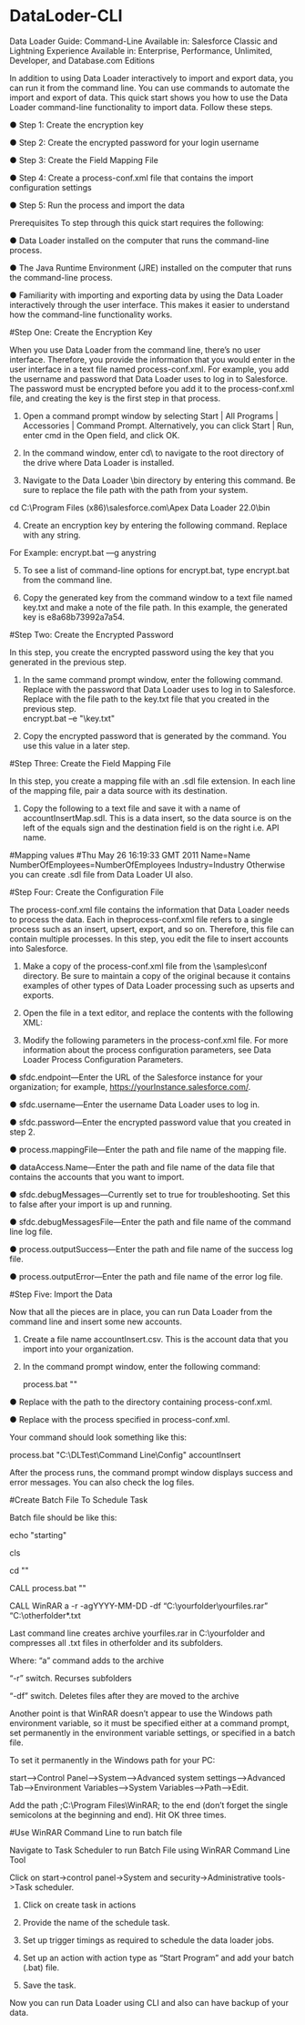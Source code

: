 # DataLoder-CLI
Data Loader Guide: Command-Line
Available in: Salesforce Classic and Lightning Experience
Available in: Enterprise, Performance, Unlimited, Developer, and Database.com Editions

In addition to using Data Loader interactively to import and export data, you can run it from the command line. You can use commands to automate the import and export of data.
This quick start shows you how to use the Data Loader command-line functionality to import data. Follow these steps.

●	Step 1: Create the encryption key

●	Step 2: Create the encrypted password for your login username

●	Step 3: Create the Field Mapping File

●	Step 4: Create a process-conf.xml file that contains the import configuration settings

●	Step 5: Run the process and import the data

Prerequisites
To step through this quick start requires the following:

●	Data Loader installed on the computer that runs the command-line process.

●	The Java Runtime Environment (JRE) installed on the computer that runs the command-line process.

●	Familiarity with importing and exporting data by using the Data Loader interactively through the user interface. This makes it easier to understand how the command-line functionality works.

#Step One: Create the Encryption Key

When you use Data Loader from the command line, there’s no user interface. Therefore, you provide the information that you would enter in the user interface in a text file named process-conf.xml. For example, you add the username and password that Data Loader uses to log in to Salesforce. The password must be encrypted before you add it to the process-conf.xml file, and creating the key is the first step in that process.

1.	Open a command prompt window by selecting Start | All Programs | Accessories | Command Prompt. Alternatively, you can click Start | Run, enter cmd in the Open field, and click OK.

2.	In the command window, enter cd\ to navigate to the root directory of the drive where Data Loader is installed.

3.	Navigate to the Data Loader \bin directory by entering this command. Be sure to replace the file path with the path from your system.

cd C:\Program Files (x86)\salesforce.com\Apex Data Loader 22.0\bin

4.	Create an encryption key by entering the following command. Replace <seedtext> with any string.

For Example: encrypt.bat —g anystring
 
5.	To see a list of command-line options for encrypt.bat, type encrypt.bat from the command line.

6.	Copy the generated key from the command window to a text file named key.txt and make a note of the file path. In this example, the generated key is e8a68b73992a7a54.

#Step Two: Create the Encrypted Password

In this step, you create the encrypted password using the key that you generated in the previous step.

1.	In the same command prompt window, enter the following command. Replace <password> with the password that Data Loader uses to log in to Salesforce. Replace <filepath> with the file path to the key.txt file that you created in the previous step.  
encrypt.bat –e <password> "<filepath>\key.txt"
 
2.	Copy the encrypted password that is generated by the command. You use this value in a later step.

#Step Three: Create the Field Mapping File

In this step, you create a mapping file with an .sdl file extension. In each line of the mapping file, pair a data source with its destination.

1.	Copy the following to a text file and save it with a name of accountInsertMap.sdl. This is a data insert, so the data source is on the left of the equals sign and the destination field is on the right i.e. API name.

#Mapping values
#Thu May 26 16:19:33 GMT 2011
Name=Name
NumberOfEmployees=NumberOfEmployees
Industry=Industry
Otherwise you can create .sdl file from Data Loader UI also.

#Step Four: Create the Configuration File

The process-conf.xml file contains the information that Data Loader needs to process the data. Each <bean> in theprocess-conf.xml file refers to a single process such as an insert, upsert, export, and so on. Therefore, this file can contain multiple processes. In this step, you edit the file to insert accounts into Salesforce.

1.	Make a copy of the process-conf.xml file from the \samples\conf directory. Be sure to maintain a copy of the original because it contains examples of other types of Data Loader processing such as upserts and exports.

2.	Open the file in a text editor, and replace the contents with the following XML:

3.	Modify the following parameters in the process-conf.xml file. For more information about the process configuration parameters, see Data Loader Process Configuration Parameters.

●	sfdc.endpoint—Enter the URL of the Salesforce instance for your organization; for example, https://yourInstance.salesforce.com/.

●	sfdc.username—Enter the username Data Loader uses to log in.

●	sfdc.password—Enter the encrypted password value that you created in step 2.

●	process.mappingFile—Enter the path and file name of the mapping file.

●	dataAccess.Name—Enter the path and file name of the data file that contains the accounts that you want to import.

●	sfdc.debugMessages—Currently set to true for troubleshooting. Set this to false after your import is up and running.

●	sfdc.debugMessagesFile—Enter the path and file name of the command line log file.

●	process.outputSuccess—Enter the path and file name of the success log file.

●	process.outputError—Enter the path and file name of the error log file.

#Step Five: Import the Data

Now that all the pieces are in place, you can run Data Loader from the command line and insert some new accounts.
1.	Create a file name accountInsert.csv. This is the account data that you import into your organization.
2.	In the command prompt window, enter the following command:

 	process.bat "<file path to process-conf.xml>" <process name>
 
●	Replace <file path to process-conf.xml> with the path to the directory containing process-conf.xml.
 
●	Replace <process name> with the process specified in process-conf.xml.
 
Your command should look something like this:

process.bat "C:\DLTest\Command Line\Config" accountInsert

After the process runs, the command prompt window displays success and error messages. You can also check the log files.

#Create Batch File To Schedule Task

Batch file should be like this:

echo "starting"

cls

cd "<filepathfilepath>"

CALL process.bat "<file path to process-conf.xml>" <process name>

CALL WinRAR a -r -agYYYY-MM-DD -df “C:\yourfolder\yourfiles.rar” “C:\otherfolder\*.txt

Last command line creates archive yourfiles.rar in C:\yourfolder and compresses all .txt files in otherfolder and its subfolders.

Where: 
“a” command adds to the archive

“-r”  switch. Recurses subfolders

“-df” switch. Deletes files after they are moved to the archive

Another point is that WinRAR doesn’t appear to use the Windows path environment variable, so it must be specified either at a command prompt, set permanently in the environment variable settings, or specified in a batch file.

To set it permanently in the Windows path for your PC:

start–>Control Panel–>System–>Advanced system settings–>Advanced Tab–>Environment Variables–>System Variables–>Path–>Edit.

Add the path ;C:\Program Files\WinRAR; to the end (don’t forget the single semicolons at the beginning and end). Hit OK three times.

#Use WinRAR Command Line to run batch file

Navigate to Task Scheduler to run Batch File using WinRAR Command Line Tool

Click on start->control panel->System and security->Administrative tools->Task scheduler.

1)	Click on create task in actions

2)	Provide the name of the schedule task.

3)	Set up trigger timings as required to schedule the data loader jobs.

4)	Set up an action with action type as “Start Program” and add your batch (.bat) file.

5)	Save the task.

Now you can run Data Loader  using CLI and also can have backup of your data.
